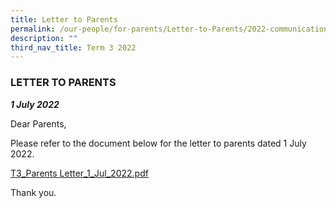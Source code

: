```yaml
---
title: Letter to Parents
permalink: /our-people/for-parents/Letter-to-Parents/2022-communications/Term-3-2022/1Jul2022
description: ""
third_nav_title: Term 3 2022
---
```

### LETTER TO PARENTS
***1 July 2022***

Dear Parents,  
  
Please refer to the document below for the letter to parents dated 1 July 2022.  
  
[T3\_Parents Letter\_1\_Jul\_2022.pdf](https://bendemeerpri-moe-edu-sg-admin.cwp.sg/qql/slot/u939/2022%20Matters/Letter%20to%20Parents/Term%203%202022/T3_Parents%20Letter_1_Jul_2022.pdf)  
  
Thank you.